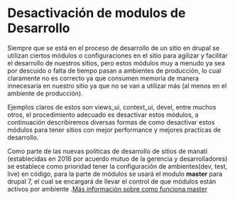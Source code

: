# Desactivación de modulos de Desarrollo

 Siempre que se está en el proceso de desarrollo de un sitio en drupal se utilizan ciertos módulos o configuraciones en el sitio para agilizar y facilitar el desarrollo de nuestros sitios, pero estos módulos muy a menudo ya sea por descuido o falta de tiempo pasan a ambientes de producción, lo cual claramente no es correcto ya que consumen memoria de manera innecesaria en nuestro sitio ya que no se van a utilizar más  (al menos en el ambiente de producción).
 
 Ejemplos claros de estos son views_ui, context_ui, devel, entre muchos otros, el procedimiento adecuado es desactivar estos módulos, a continuación describiremos diversas formas de como desactivar estos módulos para tener sitios con mejor performance y mejores practicas de desarrollo.
 
 
 Como parte de las nuevas políticas de desarrollo de sitios de manatí (establecidas en 2016 por acuerdo mutuo de la gerencia y desarrolladores) se establece como prioridad tener la configuración de ambientes(dev, test, live) en código, para la parte de módulos se usará el modulo **master** para drupal 7, el cual se encargará de llevar el control de que módulos están activos por ambiente .[Más información sobre como funciona master](Desarrollo/Back_End/como_utilizar_master_modulo_drupal_7.html)
